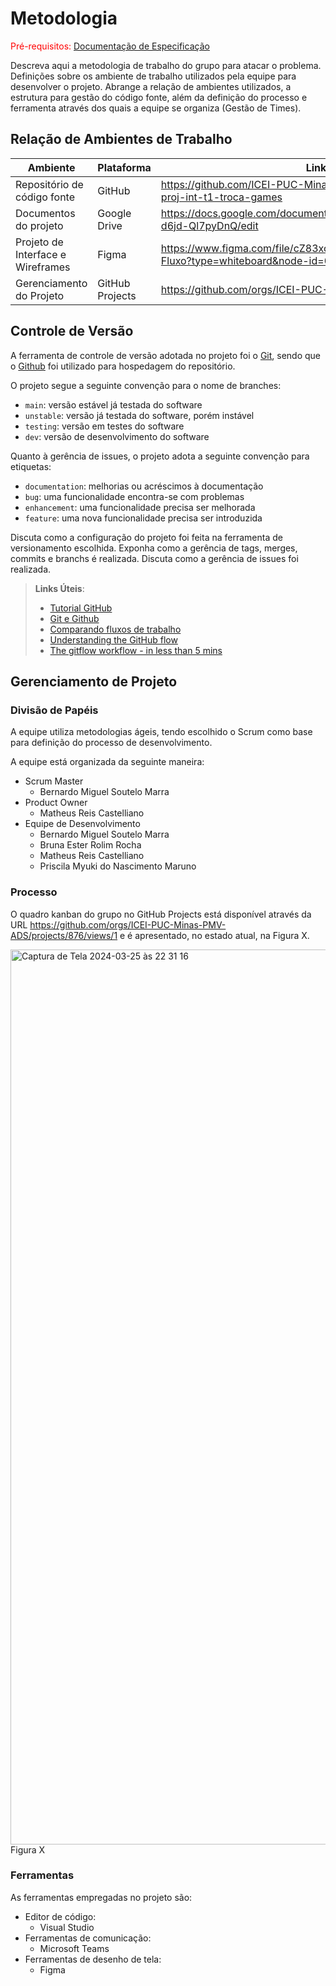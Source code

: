 # Metodologia

<span style="color:red">Pré-requisitos: <a href="2-Especificação do Projeto.md"> Documentação de Especificação</a></span>

Descreva aqui a metodologia de trabalho do grupo para atacar o problema. Definições sobre os ambiente de trabalho utilizados pela  equipe para desenvolver o projeto. Abrange a relação de ambientes utilizados, a estrutura para gestão do código fonte, além da definição do processo e ferramenta através dos quais a equipe se organiza (Gestão de Times).

## Relação de Ambientes de Trabalho

|Ambiente |Plataforma |Link de acesso |
|-------- |---------- |-------------- |
|Repositório de código fonte |GitHub |https://github.com/ICEI-PUC-Minas-PMV-ADS/pmv-ads-2024-1-e2-proj-int-t1-troca-games |
|Documentos do projeto |Google Drive | https://docs.google.com/document/d/1Okw166qqzZpa4njVIAj5Crp455LTg-d6jd-Ql7pyDnQ/edit |
|Projeto de Interface e  Wireframes | Figma | https://www.figma.com/file/cZ83xcjqOUrfXp593qieSF/Diagrama-de-Fluxo?type=whiteboard&node-id=0-1&t=3SSD4nTg1E3pEeLI-0 | 
|Gerenciamento do Projeto | GitHub Projects | https://github.com/orgs/ICEI-PUC-Minas-PMV-ADS/projects/876/views/1 |

## Controle de Versão

A ferramenta de controle de versão adotada no projeto foi o
[Git](https://git-scm.com/), sendo que o [Github](https://github.com)
foi utilizado para hospedagem do repositório.

O projeto segue a seguinte convenção para o nome de branches:

- `main`: versão estável já testada do software
- `unstable`: versão já testada do software, porém instável
- `testing`: versão em testes do software
- `dev`: versão de desenvolvimento do software

Quanto à gerência de issues, o projeto adota a seguinte convenção para
etiquetas:

- `documentation`: melhorias ou acréscimos à documentação
- `bug`: uma funcionalidade encontra-se com problemas
- `enhancement`: uma funcionalidade precisa ser melhorada
- `feature`: uma nova funcionalidade precisa ser introduzida

Discuta como a configuração do projeto foi feita na ferramenta de versionamento escolhida. Exponha como a gerência de tags, merges, commits e branchs é realizada. Discuta como a gerência de issues foi realizada.

> **Links Úteis**:
> - [Tutorial GitHub](https://guides.github.com/activities/hello-world/)
> - [Git e Github](https://www.youtube.com/playlist?list=PLHz_AreHm4dm7ZULPAmadvNhH6vk9oNZA)
>  - [Comparando fluxos de trabalho](https://www.atlassian.com/br/git/tutorials/comparing-workflows)
> - [Understanding the GitHub flow](https://guides.github.com/introduction/flow/)
> - [The gitflow workflow - in less than 5 mins](https://www.youtube.com/watch?v=1SXpE08hvGs)

## Gerenciamento de Projeto

### Divisão de Papéis

A equipe utiliza metodologias ágeis, tendo escolhido o Scrum como base para definição do processo de desenvolvimento.

A equipe está organizada da seguinte maneira:
* Scrum Master
  * Bernardo Miguel Soutelo Marra
* Product Owner
  * Matheus Reis Castelliano
* Equipe de Desenvolvimento
  * Bernardo Miguel Soutelo Marra
  * Bruna Ester Rolim Rocha
  * Matheus Reis Castelliano
  * Priscila Myuki do Nascimento Maruno

### Processo

O quadro kanban do grupo no GitHub Projects está disponível através da URL https://github.com/orgs/ICEI-PUC-Minas-PMV-ADS/projects/876/views/1 e é apresentado, no estado atual, na Figura X.

<img width="1432" alt="Captura de Tela 2024-03-25 às 22 31 16" src="https://github.com/ICEI-PUC-Minas-PMV-ADS/pmv-ads-2024-1-e2-proj-int-t1-troca-games/assets/145761508/b8b34990-6efc-4f05-a964-cf95c492ef19">
Figura X

### Ferramentas

As ferramentas empregadas no projeto são:

- Editor de código:
  * Visual Studio
- Ferramentas de comunicação:
  * Microsoft Teams
- Ferramentas de desenho de tela:
  * Figma
